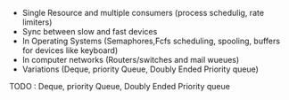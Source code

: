 - Single Resource and multiple consumers (process schedulig, rate limiters)
- Sync between slow and fast devices
- In Operating Systems (Semaphores,Fcfs scheduling, spooling, buffers for devices like keyboard)
- In computer networks (Routers/switches and mail wueues)
- Variations (Deque, priority Queue, Doubly Ended Priority queue)


TODO : Deque, priority Queue, Doubly Ended Priority queue
